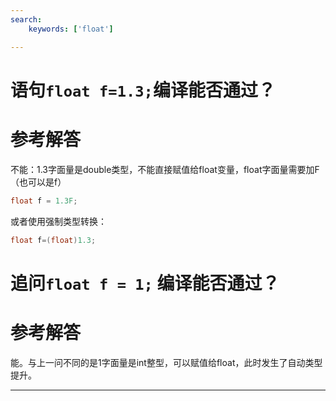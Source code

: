 ```yaml
---
search:
    keywords: ['float']

---
```



# 语句`float f=1.3;`编译能否通过？

# 参考解答

不能：1.3字面量是double类型，不能直接赋值给float变量，float字面量需要加F（也可以是f）
```java
float f = 1.3F;  
```
或者使用强制类型转换：
```java
float f=(float)1.3;
```

# 追问`float f = 1;` 编译能否通过？

# 参考解答

能。与上一问不同的是1字面量是int整型，可以赋值给float，此时发生了自动类型提升。

---



